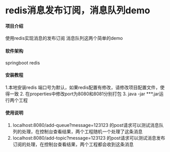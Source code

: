 # redis消息发布订阅，消息队列demo

#### 项目介绍
使用redis实现消息的发布订阅
消息队列这两个简单的demo

#### 软件架构
springboot
redis


#### 安装教程
1.本地安装redis 端口号为默认，如果redis配置有修改，请修改项目配置文件，使得一致
2. 在properties中修改port为8080和8081分别打包
3. java -jar ***.jar运行两个工程

#### 使用说明

1. localhost:8080/add-queue?message=123123 的post请求可以测试消息队列的处理，在控制台查看结果，两个工程随机一个处理了这条消息
2. localhost:8080/add-topic?message=123123 的post请求可以测试消息发布订阅的处理，在控制台查看结果，两个工程都会收到这条消息

